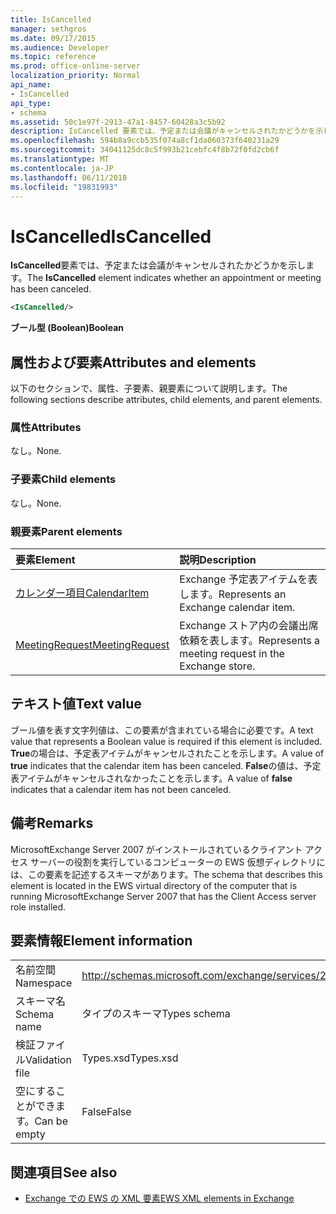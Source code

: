 ```yaml
---
title: IsCancelled
manager: sethgros
ms.date: 09/17/2015
ms.audience: Developer
ms.topic: reference
ms.prod: office-online-server
localization_priority: Normal
api_name:
- IsCancelled
api_type:
- schema
ms.assetid: 50c1e97f-2913-47a1-8457-60428a3c5b92
description: IsCancelled 要素では、予定または会議がキャンセルされたかどうかを示します。
ms.openlocfilehash: 594b8a9ccb535f074a8cf1da060373f640231a29
ms.sourcegitcommit: 34041125dc8c5f993b21cebfc4f8b72f0fd2cb6f
ms.translationtype: MT
ms.contentlocale: ja-JP
ms.lasthandoff: 06/11/2018
ms.locfileid: "19831993"
---
```

# <a name="iscancelled"></a><span data-ttu-id="a43a4-103">IsCancelled</span><span class="sxs-lookup"><span data-stu-id="a43a4-103">IsCancelled</span></span>

<span data-ttu-id="a43a4-104">**IsCancelled**要素では、予定または会議がキャンセルされたかどうかを示します。</span><span class="sxs-lookup"><span data-stu-id="a43a4-104">The **IsCancelled** element indicates whether an appointment or meeting has been canceled.</span></span> 
  
```xml
<IsCancelled/>
```

 <span data-ttu-id="a43a4-105">**ブール型 (Boolean)**</span><span class="sxs-lookup"><span data-stu-id="a43a4-105">**Boolean**</span></span>
## <a name="attributes-and-elements"></a><span data-ttu-id="a43a4-106">属性および要素</span><span class="sxs-lookup"><span data-stu-id="a43a4-106">Attributes and elements</span></span>

<span data-ttu-id="a43a4-107">以下のセクションで、属性、子要素、親要素について説明します。</span><span class="sxs-lookup"><span data-stu-id="a43a4-107">The following sections describe attributes, child elements, and parent elements.</span></span>
  
### <a name="attributes"></a><span data-ttu-id="a43a4-108">属性</span><span class="sxs-lookup"><span data-stu-id="a43a4-108">Attributes</span></span>

<span data-ttu-id="a43a4-109">なし。</span><span class="sxs-lookup"><span data-stu-id="a43a4-109">None.</span></span>
  
### <a name="child-elements"></a><span data-ttu-id="a43a4-110">子要素</span><span class="sxs-lookup"><span data-stu-id="a43a4-110">Child elements</span></span>

<span data-ttu-id="a43a4-111">なし。</span><span class="sxs-lookup"><span data-stu-id="a43a4-111">None.</span></span>
  
### <a name="parent-elements"></a><span data-ttu-id="a43a4-112">親要素</span><span class="sxs-lookup"><span data-stu-id="a43a4-112">Parent elements</span></span>

|<span data-ttu-id="a43a4-113">**要素**</span><span class="sxs-lookup"><span data-stu-id="a43a4-113">**Element**</span></span>|<span data-ttu-id="a43a4-114">**説明**</span><span class="sxs-lookup"><span data-stu-id="a43a4-114">**Description**</span></span>|
|:-----|:-----|
|[<span data-ttu-id="a43a4-115">カレンダー項目</span><span class="sxs-lookup"><span data-stu-id="a43a4-115">CalendarItem</span></span>](calendaritem.md) <br/> |<span data-ttu-id="a43a4-116">Exchange 予定表アイテムを表します。</span><span class="sxs-lookup"><span data-stu-id="a43a4-116">Represents an Exchange calendar item.</span></span>  <br/> |
|[<span data-ttu-id="a43a4-117">MeetingRequest</span><span class="sxs-lookup"><span data-stu-id="a43a4-117">MeetingRequest</span></span>](meetingrequest.md) <br/> |<span data-ttu-id="a43a4-118">Exchange ストア内の会議出席依頼を表します。</span><span class="sxs-lookup"><span data-stu-id="a43a4-118">Represents a meeting request in the Exchange store.</span></span>  <br/> |
   
## <a name="text-value"></a><span data-ttu-id="a43a4-119">テキスト値</span><span class="sxs-lookup"><span data-stu-id="a43a4-119">Text value</span></span>

<span data-ttu-id="a43a4-120">ブール値を表す文字列値は、この要素が含まれている場合に必要です。</span><span class="sxs-lookup"><span data-stu-id="a43a4-120">A text value that represents a Boolean value is required if this element is included.</span></span> <span data-ttu-id="a43a4-121">**True**の場合は、予定表アイテムがキャンセルされたことを示します。</span><span class="sxs-lookup"><span data-stu-id="a43a4-121">A value of **true** indicates that the calendar item has been canceled.</span></span> <span data-ttu-id="a43a4-122">**False**の値は、予定表アイテムがキャンセルされなかったことを示します。</span><span class="sxs-lookup"><span data-stu-id="a43a4-122">A value of **false** indicates that a calendar item has not been canceled.</span></span> 
  
## <a name="remarks"></a><span data-ttu-id="a43a4-123">備考</span><span class="sxs-lookup"><span data-stu-id="a43a4-123">Remarks</span></span>

<span data-ttu-id="a43a4-124">MicrosoftExchange Server 2007 がインストールされているクライアント アクセス サーバーの役割を実行しているコンピューターの EWS 仮想ディレクトリには、この要素を記述するスキーマがあります。</span><span class="sxs-lookup"><span data-stu-id="a43a4-124">The schema that describes this element is located in the EWS virtual directory of the computer that is running MicrosoftExchange Server 2007 that has the Client Access server role installed.</span></span>
  
## <a name="element-information"></a><span data-ttu-id="a43a4-125">要素情報</span><span class="sxs-lookup"><span data-stu-id="a43a4-125">Element information</span></span>

|||
|:-----|:-----|
|<span data-ttu-id="a43a4-126">名前空間</span><span class="sxs-lookup"><span data-stu-id="a43a4-126">Namespace</span></span>  <br/> |http://schemas.microsoft.com/exchange/services/2006/types  <br/> |
|<span data-ttu-id="a43a4-127">スキーマ名</span><span class="sxs-lookup"><span data-stu-id="a43a4-127">Schema name</span></span>  <br/> |<span data-ttu-id="a43a4-128">タイプのスキーマ</span><span class="sxs-lookup"><span data-stu-id="a43a4-128">Types schema</span></span>  <br/> |
|<span data-ttu-id="a43a4-129">検証ファイル</span><span class="sxs-lookup"><span data-stu-id="a43a4-129">Validation file</span></span>  <br/> |<span data-ttu-id="a43a4-130">Types.xsd</span><span class="sxs-lookup"><span data-stu-id="a43a4-130">Types.xsd</span></span>  <br/> |
|<span data-ttu-id="a43a4-131">空にすることができます。</span><span class="sxs-lookup"><span data-stu-id="a43a4-131">Can be empty</span></span>  <br/> |<span data-ttu-id="a43a4-132">False</span><span class="sxs-lookup"><span data-stu-id="a43a4-132">False</span></span>  <br/> |
   
## <a name="see-also"></a><span data-ttu-id="a43a4-133">関連項目</span><span class="sxs-lookup"><span data-stu-id="a43a4-133">See also</span></span>



- [<span data-ttu-id="a43a4-134">Exchange での EWS の XML 要素</span><span class="sxs-lookup"><span data-stu-id="a43a4-134">EWS XML elements in Exchange</span></span>](ews-xml-elements-in-exchange.md)

